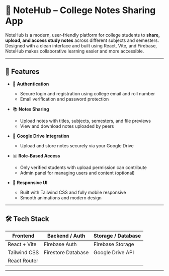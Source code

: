 # 📘 NoteHub – College Notes Sharing App

NoteHub is a modern, user-friendly platform for college students to **share, upload, and access study notes** across different subjects and semesters. Designed with a clean interface and built using React, Vite, and Firebase, NoteHub makes collaborative learning easier and more accessible.

---

## 🚀 Features

- 🔐 **Authentication**
  - Secure login and registration using college email and roll number
  - Email verification and password protection

- 📚 **Notes Sharing**
  - Upload notes with titles, subjects, semesters, and file previews
  - View and download notes uploaded by peers

- 📂 **Google Drive Integration**
  - Upload and store notes securely via your Google Drive

- 📊 **Role-Based Access**
  - Only verified students with upload permission can contribute
  - Admin panel for managing users and content (optional)

- 🌙 **Responsive UI**
  - Built with Tailwind CSS and fully mobile responsive
  - Smooth animations and modern design

---

## 🛠️ Tech Stack

| Frontend       | Backend / Auth      | Storage / Database |
|----------------|---------------------|---------------------|
| React + Vite   | Firebase Auth        | Firebase Storage    |
| Tailwind CSS   | Firestore Database   | Google Drive API    |
| React Router   |                     |                     |

---
